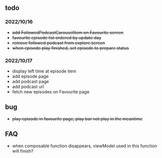 ## todo
### 2022/10/16
* ~~add FollowedPodcastCarouselItem on Favourite screen~~
* ~~favourite episode list ordered by update day~~
* ~~remove followed podcast from explore screen~~
* ~~when episode play finished, set episode to prepare status~~

### 2022/10/17
* display left time at episode item
* add episode page
* add podcast page
* add podcast url
* fetch new episodes on Favourite page

## bug
* ~~play episode in favourite page, play bar not play in the meantime~~

## FAQ
* when composable function disappears, viewModel used in this function will finish?